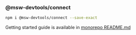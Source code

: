 ### @msw-devtools/connect

```bash
npm i @msw-devtools/connect --save-exact
```

Getting started guide is available in [monorepo README.md](https://github.com/vkruglikov/msw-devtools-extension)